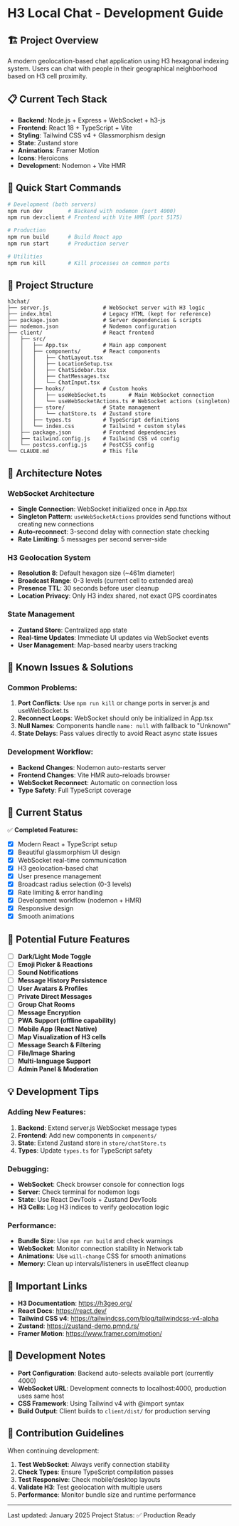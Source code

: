 # H3 Local Chat - Development Guide

## 🏗️ Project Overview
A modern geolocation-based chat application using H3 hexagonal indexing system. Users can chat with people in their geographical neighborhood based on H3 cell proximity.

## 📋 Current Tech Stack
- **Backend**: Node.js + Express + WebSocket + h3-js
- **Frontend**: React 18 + TypeScript + Vite
- **Styling**: Tailwind CSS v4 + Glassmorphism design
- **State**: Zustand store
- **Animations**: Framer Motion
- **Icons**: Heroicons
- **Development**: Nodemon + Vite HMR

## 🚀 Quick Start Commands
```bash
# Development (both servers)
npm run dev        # Backend with nodemon (port 4000)
npm run dev:client # Frontend with Vite HMR (port 5175)

# Production
npm run build      # Build React app
npm run start      # Production server

# Utilities
npm run kill       # Kill processes on common ports
```

## 📁 Project Structure
```
h3chat/
├── server.js                 # WebSocket server with H3 logic
├── index.html                # Legacy HTML (kept for reference)
├── package.json              # Server dependencies & scripts
├── nodemon.json              # Nodemon configuration
├── client/                   # React frontend
│   ├── src/
│   │   ├── App.tsx           # Main app component
│   │   ├── components/       # React components
│   │   │   ├── ChatLayout.tsx
│   │   │   ├── LocationSetup.tsx
│   │   │   ├── ChatSidebar.tsx
│   │   │   ├── ChatMessages.tsx
│   │   │   └── ChatInput.tsx
│   │   ├── hooks/            # Custom hooks
│   │   │   ├── useWebSocket.ts       # Main WebSocket connection
│   │   │   └── useWebSocketActions.ts # WebSocket actions (singleton)
│   │   ├── store/            # State management
│   │   │   └── chatStore.ts  # Zustand store
│   │   ├── types.ts          # TypeScript definitions
│   │   └── index.css         # Tailwind + custom styles
│   ├── package.json          # Frontend dependencies
│   ├── tailwind.config.js    # Tailwind CSS v4 config
│   └── postcss.config.js     # PostCSS config
└── CLAUDE.md                 # This file
```

## 🔧 Architecture Notes

### WebSocket Architecture
- **Single Connection**: WebSocket initialized once in App.tsx
- **Singleton Pattern**: `useWebSocketActions` provides send functions without creating new connections
- **Auto-reconnect**: 3-second delay with connection state checking
- **Rate Limiting**: 5 messages per second server-side

### H3 Geolocation System
- **Resolution 8**: Default hexagon size (~461m diameter)
- **Broadcast Range**: 0-3 levels (current cell to extended area)
- **Presence TTL**: 30 seconds before user cleanup
- **Location Privacy**: Only H3 index shared, not exact GPS coordinates

### State Management
- **Zustand Store**: Centralized app state
- **Real-time Updates**: Immediate UI updates via WebSocket events
- **User Management**: Map-based nearby users tracking

## 🐛 Known Issues & Solutions

### Common Problems:
1. **Port Conflicts**: Use `npm run kill` or change ports in server.js and useWebSocket.ts
2. **Reconnect Loops**: WebSocket should only be initialized in App.tsx
3. **Null Names**: Components handle `name: null` with fallback to "Unknown"
4. **State Delays**: Pass values directly to avoid React async state issues

### Development Workflow:
- **Backend Changes**: Nodemon auto-restarts server
- **Frontend Changes**: Vite HMR auto-reloads browser
- **WebSocket Reconnect**: Automatic on connection loss
- **Type Safety**: Full TypeScript coverage

## 🚧 Current Status
✅ **Completed Features:**
- [x] Modern React + TypeScript setup
- [x] Beautiful glassmorphism UI design
- [x] WebSocket real-time communication
- [x] H3 geolocation-based chat
- [x] User presence management
- [x] Broadcast radius selection (0-3 levels)
- [x] Rate limiting & error handling
- [x] Development workflow (nodemon + HMR)
- [x] Responsive design
- [x] Smooth animations

## 🎯 Potential Future Features
- [ ] **Dark/Light Mode Toggle**
- [ ] **Emoji Picker & Reactions**
- [ ] **Sound Notifications**
- [ ] **Message History Persistence**
- [ ] **User Avatars & Profiles**
- [ ] **Private Direct Messages**
- [ ] **Group Chat Rooms**
- [ ] **Message Encryption**
- [ ] **PWA Support (offline capability)**
- [ ] **Mobile App (React Native)**
- [ ] **Map Visualization of H3 cells**
- [ ] **Message Search & Filtering**
- [ ] **File/Image Sharing**
- [ ] **Multi-language Support**
- [ ] **Admin Panel & Moderation**

## 💡 Development Tips

### Adding New Features:
1. **Backend**: Extend server.js WebSocket message types
2. **Frontend**: Add new components in `components/`
3. **State**: Extend Zustand store in `store/chatStore.ts`
4. **Types**: Update `types.ts` for TypeScript safety

### Debugging:
- **WebSocket**: Check browser console for connection logs
- **Server**: Check terminal for nodemon logs
- **State**: Use React DevTools + Zustand DevTools
- **H3 Cells**: Log H3 indices to verify geolocation logic

### Performance:
- **Bundle Size**: Use `npm run build` and check warnings
- **WebSocket**: Monitor connection stability in Network tab
- **Animations**: Use `will-change` CSS for smooth animations
- **Memory**: Clean up intervals/listeners in useEffect cleanup

## 🔗 Important Links
- **H3 Documentation**: https://h3geo.org/
- **React Docs**: https://react.dev/
- **Tailwind CSS v4**: https://tailwindcss.com/blog/tailwindcss-v4-alpha
- **Zustand**: https://zustand-demo.pmnd.rs/
- **Framer Motion**: https://www.framer.com/motion/

## 📝 Development Notes
- **Port Configuration**: Backend auto-selects available port (currently 4000)
- **WebSocket URL**: Development connects to localhost:4000, production uses same host
- **CSS Framework**: Using Tailwind v4 with @import syntax
- **Build Output**: Client builds to `client/dist/` for production serving

## 🤝 Contribution Guidelines
When continuing development:
1. **Test WebSocket**: Always verify connection stability
2. **Check Types**: Ensure TypeScript compilation passes
3. **Test Responsive**: Check mobile/desktop layouts
4. **Validate H3**: Test geolocation with multiple users
5. **Performance**: Monitor bundle size and runtime performance

---
Last updated: January 2025
Project Status: ✅ Production Ready